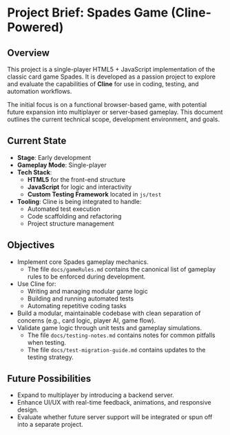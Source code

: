 # Project Brief: Spades Game (Cline-Powered)

## Overview

This project is a single-player HTML5 + JavaScript implementation of the classic card game Spades. It is developed as a passion project to explore and evaluate the capabilities of **Cline** for use in coding, testing, and automation workflows.

The initial focus is on a functional browser-based game, with potential future expansion into multiplayer or server-based gameplay. This document outlines the current technical scope, development environment, and goals.

## Current State

- **Stage**: Early development  
- **Gameplay Mode**: Single-player  
- **Tech Stack**:
  - **HTML5** for the front-end structure
  - **JavaScript** for logic and interactivity
  - **Custom Testing Framework** located in `js/test`
- **Tooling**: Cline is being integrated to handle:
  - Automated test execution
  - Code scaffolding and refactoring
  - Project structure management

## Objectives

- Implement core Spades gameplay mechanics.
   - The file `docs/gameRules.md` contains the canonical list of gameplay rules to be enforced during development.
- Use Cline for:
  - Writing and managing modular game logic
  - Building and running automated tests
  - Automating repetitive coding tasks
- Build a modular, maintainable codebase with clean separation of concerns (e.g., card logic, player AI, game flow).
- Validate game logic through unit tests and gameplay simulations.
  - The file `docs/testing-notes.md` contains notes for common pitfalls when testing.
  - The file `docs/test-migration-guide.md` contains updates to the testing strategy.

## Future Possibilities

- Expand to multiplayer by introducing a backend server.
- Enhance UI/UX with real-time feedback, animations, and responsive design.
- Evaluate whether future server support will be integrated or spun off into a separate project.
